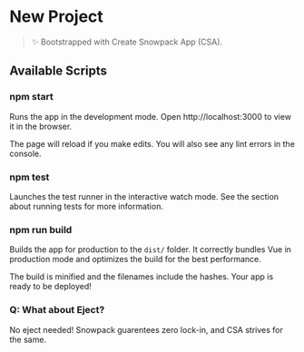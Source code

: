 # New Project

> ✨ Bootstrapped with Create Snowpack App (CSA).

## Available Scripts

### npm start

Runs the app in the development mode.
Open http://localhost:3000 to view it in the browser.

The page will reload if you make edits.
You will also see any lint errors in the console.

### npm test

Launches the test runner in the interactive watch mode.
See the section about running tests for more information.

### npm run build

Builds the app for production to the `dist/` folder.
It correctly bundles Vue in production mode and optimizes the build for the best performance.

The build is minified and the filenames include the hashes.
Your app is ready to be deployed!

### Q: What about Eject?

No eject needed! Snowpack guarentees zero lock-in, and CSA strives for the same.
